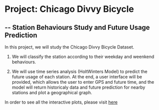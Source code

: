 # Project: Chicago Divvy Bicycle
## -- Station Behaviours Study and Future Usage Prediction
In this project, we will study the Chicago Divvy Bicycle Dataset.

1) We will classify the station according to their weekday and weenkend behaviours.

2) We will use time series analysis (HoltWinters Model) to predict the future usage of each station. At the end, a user interface will be provided, which allows the user to enter GPS and future time, and the model will return historicaly data and future prediction for nearby stations and plot a geographical graph.

In order to see all the interactive plots, please visit [here](http://nbviewer.jupyter.org/github/dingma129/chicago-divvy-bike-project/blob/master/Analysis%20and%20Display%20of%20Chicago%20Divvy%20Bicycle%20Project.ipynb)
